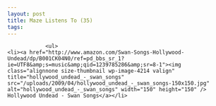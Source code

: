 ```yaml
---
layout: post
title: Maze Listens To (35)
tags:
---
```



                <ul>
    <li><a href="http://www.amazon.com/Swan-Songs-Hollywood-Undead/dp/B001CK04N0/ref=pd_bbs_sr_1?ie=UTF8&amp;s=music&amp;qid=1239785286&amp;sr=8-1"><img class="alignnone size-thumbnail wp-image-4214 valign" title="hollywood_undead_-_swan_songs" src="/uploads/2009/04/hollywood_undead_-_swan_songs-150x150.jpg" alt="hollywood_undead_-_swan_songs" width="150" height="150" /> Hollywood Undead - Swan Songs</a></li>
</ul>
